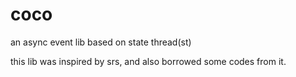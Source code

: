 # coco
an async event lib based on state thread(st)

this lib was inspired by srs, and also borrowed some codes from it.